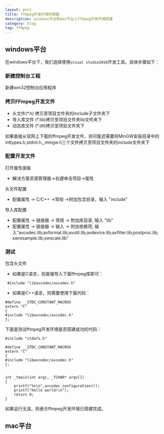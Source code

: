 ```yaml
---
layout: post
title: ffmpeg开发环境的搭建
description: windows平台和mac平台上ffmpeg开发环境搭建
category: blog
tag: ffmpeg
---
```


## windows平台

在windows平台下，我们选择使用`visual studio2010`开发工具。具体步骤如下：

###  新建控制台工程

新建win32控制台应用程序

### 拷贝FFmpeg开发文件
 
* 头文件(*.h)  拷贝至项目文件夹的include子文件夹下
* 导入库文件  (*.lib)拷贝至项目文件夹lib文件夹下
* 动态库文件  (*.dll)拷贝至项目文件夹下

如果直接从官网上下载的ffmpeg开发文件，则可能还需要将MinGW安装目录中的inttypes.h,stdint.h,_mingw.h三个文件拷贝至项目文件夹的include文件夹下

### 配置开发文件

打开属性面板

* 解决方案资源管理器->右键单击项目->属性

头文件配置

* 配置属性 -> C/C++ ->常规 ->附加包含目录，输入 "include" 

导入库配置

* 配置属性 -> 链接器 -> 常规 -> 附加库目录, 输入 "lib"
* 配置属性 -> 链接器 -> 输入 -> 附加依赖项, 输入"avcodec.lib;avformat.lib;avutil.lib;avdevice.lib;avfilter.lib;postproc.lib;swresample.lib;swscale.lib"

### 测试

包含头文件

* 如果是C语言，则直接导入下面ffmpeg库即可：

` #include "libavcodec/avcodec.h"`

* 如果是C++语言，则需要使用下面代码：

``` 
#define __STDC_CONSTANT_MACROS
extern "C"
{
#include "libavcodec/avcodec.h"
};

 ```

下面是测试ffmpeg开发环境是否搭建成功的代码：

```
#include "stdafx.h"

#define __STDC_CONSTANT_MACROS
extern "C"
{
#include "libavcodec/avcodec.h"
};


int _tmain(int argc, _TCHAR* argv[])
{
	printf("%s\n",avcodec_configuration());
	printf("hello world!\n");
	return 0;
}
```

如果运行无误，则表示ffmpeg开发环境已搭建完成。

## mac平台


